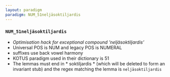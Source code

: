 ```yaml
---
layout: paradigm
paradigm: NUM_51neljäsoktiljardis
---
```

### ` NUM_51neljäsoktiljardis `

* _Optimisation hack for exceptional compound ’neljäsoktiljardis’_
* Universal POS is NUM and legacy POS is NUMERAL
* suffixes use back vowel harmony
* KOTUS paradigm used in their dictionary is 51
* The lemmas must end in * soktiljardis * (which will be deleted to form an invariant stub) and the regex matching the lemma is ` neljäsoktiljardis `
